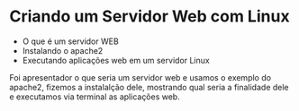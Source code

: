 # Criando um Servidor Web com Linux

 - O que é um servidor WEB
 - Instalando o apache2 
 - Executando aplicações web em um servidor Linux

Foi apresentador o que seria um servidor web e usamos o exemplo do apache2, fizemos a instalalção dele, mostrando qual seria a finalidade dele e executamos via terminal as aplicações web.